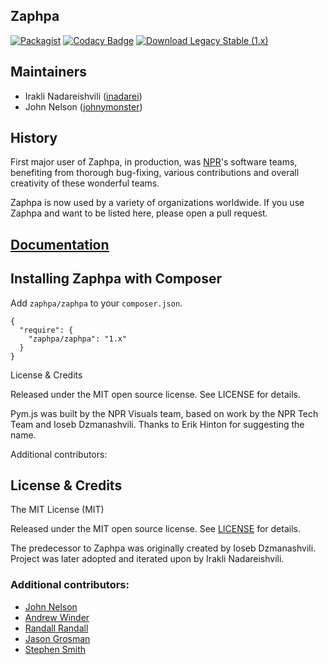 ## Zaphpa

[![Packagist](https://img.shields.io/packagist/v/zaphpa/zaphpa.svg?style=flat)]()
[![Codacy Badge](https://www.codacy.com/project/badge/d22a443acb9d429890dedb7d55c632a9)](https://www.codacy.com/public/irakli/zaphpa)
[![Download Legacy Stable (1.x)](http://b.repl.ca/v1/Download-Legacy_Stable%20%281.x%29-orange.png)](https://github.com/zaphpa/zaphpa/releases/tag/1.2.2)

## Maintainers

* Irakli Nadareishvili ([inadarei](http://github.com/inadarei))
* John Nelson ([johnymonster](http://github.com/johnymonster))

## History

First major user of Zaphpa, in production, was [NPR](http://npr.org)'s software teams, benefiting from
thorough bug-fixing, various contributions and overall creativity of these wonderful teams.

Zaphpa is now used by a variety of organizations worldwide. If you use Zaphpa and want to be listed here,
please open a pull request.

## [Documentation](http://zaphpa.org)

## Installing Zaphpa with Composer

Add `zaphpa/zaphpa` to your `composer.json`.

```
{
  "require": {
    "zaphpa/zaphpa": "1.x"
  }
}
```

License & Credits

Released under the MIT open source license. See LICENSE for details.

Pym.js was built by the NPR Visuals team, based on work by the NPR Tech Team and Ioseb Dzmanashvili. Thanks to Erik Hinton for suggesting the name.

Additional contributors:


## License & Credits

The MIT License (MIT)

Released under the MIT open source license. See [LICENSE](LICENSE) for details.

The predecessor to Zaphpa was originally created by Ioseb Dzmanashvili. Project
was later adopted and iterated upon by Irakli Nadareishvili.

### Additional contributors:

- [John Nelson](http://github.com/johnymonster)
- [Andrew Winder](http://github.com/awinder)
- [Randall Randall](http://github.com/randallsquared)
- [Jason Grosman](http://github.com/jsgrosman)
- [Stephen Smith](http://github.com/d1b1)
